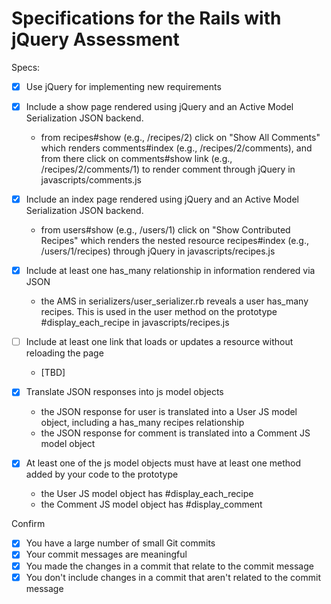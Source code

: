 # Specifications for the Rails with jQuery Assessment

Specs:
- [x] Use jQuery for implementing new requirements

- [x] Include a show page rendered using jQuery and an Active Model Serialization JSON backend.
  - from recipes#show (e.g., /recipes/2) click on "Show All Comments" which renders comments#index (e.g., /recipes/2/comments), and from there click on comments#show link (e.g., /recipes/2/comments/1) to render comment through jQuery in javascripts/comments.js

- [x] Include an index page rendered using jQuery and an Active Model Serialization JSON backend.
  - from users#show (e.g., /users/1) click on "Show Contributed Recipes" which renders the nested resource recipes#index (e.g., /users/1/recipes) through jQuery in javascripts/recipes.js

- [x] Include at least one has_many relationship in information rendered via JSON
  - the AMS in serializers/user_serializer.rb reveals a user has_many recipes. This is used in the user method on the prototype #display_each_recipe in javascripts/recipes.js

- [ ] Include at least one link that loads or updates a resource without reloading the page
  - [TBD]

- [x] Translate JSON responses into js model objects
  - the JSON response for user is translated into a User JS model object, including a has_many recipes relationship
  - the JSON response for comment is translated into a Comment JS model object

- [x] At least one of the js model objects must have at least one method added by your code to the prototype
  - the User JS model object has #display_each_recipe
  - the Comment JS model object has #display_comment

Confirm
- [x] You have a large number of small Git commits
- [x] Your commit messages are meaningful
- [x] You made the changes in a commit that relate to the commit message
- [x] You don't include changes in a commit that aren't related to the commit message

